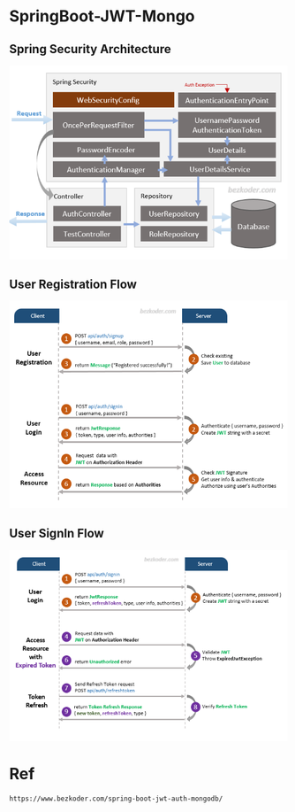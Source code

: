 # SpringBoot-JWT-Mongo

## Spring Security Architecture

![Spring Security Architecture](docs/images/spring-boot-mongodb-jwt-authentication-spring-security-architecture.png?raw=true "Spring Security Architecture")

## User Registration Flow
![User Registration Flow](docs/images/spring-boot-mongodb-jwt-authentication-spring-security-flow.png "User Registration Flow")

## User SignIn Flow
![User SignIn Flow](docs/images/spring-boot-refresh-token-jwt-example-flow.png "User SignIn Flow")


# Ref
```
https://www.bezkoder.com/spring-boot-jwt-auth-mongodb/
```